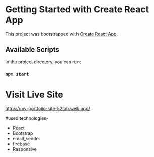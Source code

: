 # Getting Started with Create React App

This project was bootstrapped with [Create React App](https://github.com/facebook/create-react-app).

## Available Scripts

In the project directory, you can run:

### `npm start`

# Visit Live Site
https://my-portfolio-site-52fab.web.app/


#used technologies-
* React 
* Bootstrap
* email_sender
* firebase
* Responsive 
